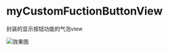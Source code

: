 # myCustomFuctionButtonView
封装的显示按钮功能的气泡view

![效果图](https://github.com/iceVeryCold/myCustomFuctionButtonView/blob/master/MyTest/%E5%B0%81%E8%A3%85%E5%8A%9F%E8%83%BDView.gif)
